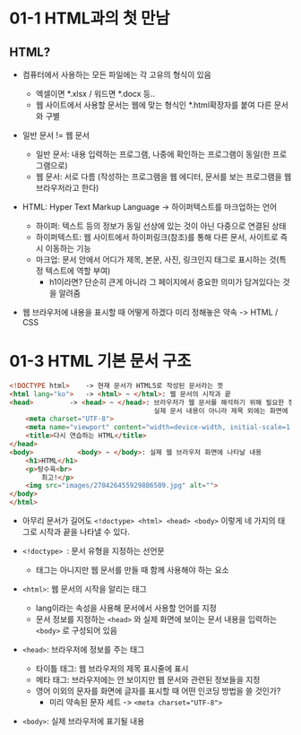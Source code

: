 # 01-1 HTML과의 첫 만남

## HTML?

- 컴퓨터에서 사용하는 모든 파일에는 각 고유의 형식이 있음
  - 엑셀이면 *.xlsx / 워드면 *.docx 등..  
  - 웹 사이트에서 사용할 문서는 웹에 맞는 형식인 *.html확장자를 붙여 다른 문서와 구별
- 일반 문서 != 웹 문서
  - 일반 문서: 내용 입력하는 프로그램, 나중에 확인하는 프로그램이 동일(한 프로그램으로)
  - 웹 문서: 서로 다름 (작성하는 프로그램을 웹 에디터, 문서를 보는 프로그램을 웹 브라우저라고 한다)

- HTML: Hyper Text Markup Language -> 하이퍼텍스트를 마크업하는 언어
  - 하이퍼:  텍스트 등의 정보가 동일 선상에 있는 것이 아닌 다중으로 연결된 상태
  - 하이퍼텍스트: 웹 사이트에서 하이퍼링크(참조)를 통해 다른 문서, 사이트로 즉시 이동하는 기능
  - 마크업: 문서 안에서 어디가 제목, 본문, 사진, 링크인지 태그로 표시하는 것(특정 텍스트에 역할 부여)
    - h1이라면? 단순히 큰게 아니라 그 페이지에서 중요한 의미가 담겨있다는 것을 알려줌
- 웹 브라우저에 내용을 표시할 때 어떻게 하겠다 미리 정해놓은 약속 ->  HTML / CSS



# 01-3 HTML 기본 문서 구조

```html
<!DOCTYPE html>    -> 현재 문서가 HTML5로 작성된 문서라는 뜻
<html lang="ko">   -> <html> ~ </html>: 웹 문서의 시작과 끝
<head>         -> <head> ~ </head>: 브라우저가 웹 문서를 해석하기 위해 필요한 정보를 입력하는 부분
                                    실제 문서 내용이 아니라 제목 외에는 화면에 표시 안된다(css)
    <meta charset="UTF-8">
    <meta name="viewport" content="width=device-width, initial-scale=1.0">
    <title>다시 연습하는 HTML</title>
</head>
<body>           <body> ~ </body>: 실제 웹 브라우저 화면에 나타날 내용
    <h1>HTML</h1>
    <p>탕수육<br>
        최고!</p>
    <img src="images/2704264559298B6509.jpg" alt="">
</body>
</html>

```

- 아무리 문서가 길어도 `<!doctype> <html> <head> <body>` 이렇게 네 가지의 태그로 시작과 끝을 나타낼 수 있다.
- `<!doctype> `: 문서 유형을 지정하는 선언문
  - 태그는 아니지만 웹 문서를 만들 때 함께 사용해야 하는 요소
- `<html>`: 웹 문서의 시작을 알리는 태그
  - lang이라는 속성을 사용해 문서에서 사용할 언어를 지정
  - 문서 정보를 지정하는 `<head>` 와 실제 화면에 보이는 문서 내용을 입력하는 `<body>` 로 구성되어 있음
- `<head>`: 브라우저에 정보를 주는 태그
  - 타이틀 태그: 웹 브라우저의 제목 표시줄에 표시
  - 메타 태그:  브라우저에는 안 보이지만 웹 문서와 관련된 정보들을 지정
  - 영어 이외의 문자를 화면에 글자를 표시할 때 어떤 인코딩 방법을 쓸 것인가? 
    - 미리 약속된 문자 세트 -> `<meta charset="UTF-8">`

- `<body>`: 실제 브라우저에 표기될 내용

  